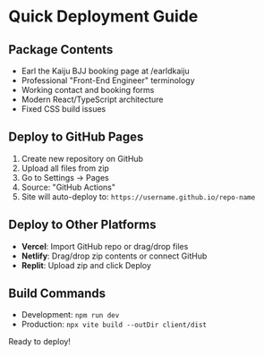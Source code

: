 # Quick Deployment Guide

## Package Contents
- Earl the Kaiju BJJ booking page at /earldkaiju
- Professional "Front-End Engineer" terminology
- Working contact and booking forms  
- Modern React/TypeScript architecture
- Fixed CSS build issues

## Deploy to GitHub Pages
1. Create new repository on GitHub
2. Upload all files from zip
3. Go to Settings → Pages
4. Source: "GitHub Actions"
5. Site will auto-deploy to: `https://username.github.io/repo-name`

## Deploy to Other Platforms
- **Vercel**: Import GitHub repo or drag/drop files
- **Netlify**: Drag/drop zip contents or connect GitHub
- **Replit**: Upload zip and click Deploy

## Build Commands
- Development: `npm run dev`
- Production: `npx vite build --outDir client/dist`

Ready to deploy!